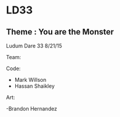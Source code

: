 # LD33
## Theme : You are the Monster

Ludum Dare 33 8/21/15

Team:

Code:

- Mark Willson
- Hassan Shaikley

Art: 

-Brandon Hernandez

